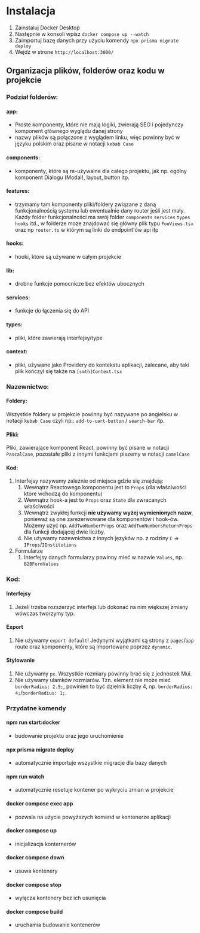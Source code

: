 # Instalacja
1. Zainstaluj Docker Desktop 
2. Następnie w konsoli wpisz `docker compose up --watch`
3. Zaimportuj bazę danych przy użyciu komendy `npx prisma migrate deploy`
4. Wejdź w strone `http://localhost:3000/`

## Organizacja plików, folderów oraz kodu w projekcie

### Podział folderów:

#### app:

- Proste komponenty, które nie mają logiki, zwierają SEO i pojedynczy komponent głównego wyglądu danej strony
- nazwy plików są połączone z wyglądem linku, więc powinny być w języku polskim oraz pisane w notacji `kebab Case`

#### components:

- komponenty, które są re-używalne dla całego projektu, jak np. ogólny komponent Dialogu (Modal), layout, button itp.

#### features:

- trzymamy tam komponenty pliki/foldery związane z daną funkcjonalnością systemu lub ewentualnie dany router jeśli jest
  mały. Każdy folder funkcjonalności ma swój folder `components` `services` `types` `hooks` itd., w folderze moze
  znajdować się główny plik typu `FooViews.tsx` oraz np `router.ts` w którym są linki do endpoint'ów api itp

#### hooks:

- hooki, które są używane w całym projekcie

#### lib:

- drobne funkcje pomocnicze bez efektów ubocznych

#### services:

- funkcje do łączenia się do API

#### types:

- pliki, które zawierają interfejsy/type

#### context:

- pliki, używane jako Providery do kontekstu aplikacji, zalecane, aby taki plik kończył się także na `[smth]Context.tsx`

### Nazewnictwo:

#### Foldery:

Wszystkie foldery w projekcie powinny być nazywane po angielsku w notacji `kebab Case` czyli
np.: `add-to-cart-button` / `search-bar` itp.

#### Pliki:

Pliki, zawierające komponent React, powinny być pisane w notacji `PascalCase`, pozostałe pliki z innymi
funkcjami piszemy w notacji `camelCase`

#### Kod:

1. Interfejsy nazywamy zależnie od miejsca gdzie się znajdują:
    1. Wewnątrz Reactowego komponentu jest to `Props` (dla właściwości które wchodzą do komponentu)
    2. Wewnątrz hook-a jest to `Props` oraz `State` dla zwracanych właściwości
    3. Wewnątrz zwykłej funkcji **nie używamy wyżej wymienionych nazw**, ponieważ są one zarezerwowane dla komponentów i
       hook-ów. Możemy użyć
       np. `AddTwoNumberProps` oraz `AddTwoNumbersReturnProps` dla funkcji dodającej dwie liczby.
    4. Nie używamy nazewnictwa z innych języków np. z rodziny `C` => `IProps`/`IInstitutions`
2. Formularze
    1. Interfejsy danych formularzy powinny mieć w nazwie `Values`, np. `B2BFormValues`

### Kod:

#### Interfejsy

1. Jeżeli trzeba rozszerzyć interfejs lub dokonać na nim większej zmiany wówczas tworzymy typ.

#### Export

1. Nie używamy `export default`! Jedynymi wyjątkami są strony z `pages`/`app` route oraz komponenty, które są
   importowane poprzez `dynamic`.

#### Stylowanie

1. Nie używamy `px`. Wszystkie rozmiary powinny brać się z jednostek Mui.
2. Nie używamy ułamków rozmiarów. Tzn. element nie może mieć `borderRadius: 2.5;`, powinien to być dzielnik
   liczby 4, np. `borderRadius: 4;`/`borderRadius: 1;`.

### Przydatne komendy

#### npm run start:docker
- budowanie projektu oraz jego uruchomienie

#### npx prisma migrate deploy
- automatycznie importuje wszystkie migracje dla bazy danych

#### npm run watch
- automatycznie resetuje kontener po wykryciu zmian w projekcie

#### docker compose exec app <komenda>
- pozwala na użycie powyższych komend w kontenerze aplikacji

#### docker compose up
- inicjalizacja konternerów

#### docker compose down
- usuwa kontenery

#### docker compose stop
- wyłącza kontenery bez ich usunięcia

#### docker compose build
- uruchamia budowanie kontenerów
